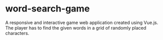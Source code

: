 # word-search-game
A responsive and interactive game web application created using Vue.js. The player has to find the given words in a grid of randomly placed characters.
